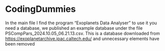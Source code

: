 # CodingDummies
In the main file I find the program “Exoplanets Data Analyser” to use it you need a database, we published an example database under the file PSCompPars_2024.10.05_06.21.13.csv. This is a database downloaded from https://exoplanetarchive.ipac.caltech.edu/ and unnecessary elements have been removed
